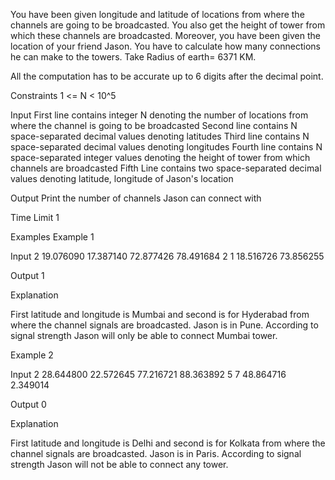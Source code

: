 You have been given longitude and latitude of locations from where the channels are going to be broadcasted. You also get the height of tower from which these channels are broadcasted. Moreover, you have been given the location of your friend Jason. You have to calculate how many connections he can make to the towers. Take Radius of earth= 6371 KM.

All the computation has to be accurate up to 6 digits after the decimal point.

Constraints
1 <= N < 10^5

Input
First line contains integer N denoting the number of locations from where the channel is going to be broadcasted
Second line contains N space-separated decimal values denoting latitudes
Third line contains N space-separated decimal values denoting longitudes
Fourth line contains N space-separated integer values denoting the height of tower from which channels are broadcasted
Fifth Line contains two space-separated decimal values denoting latitude, longitude of Jason's location

Output
Print the number of channels Jason can connect with

Time Limit
1

Examples
Example 1

Input
2
19.076090 17.387140
72.877426 78.491684
2 1
18.516726 73.856255

Output
1

Explanation

First latitude and longitude is Mumbai and second is for Hyderabad from where the channel signals are broadcasted. Jason is in Pune. According to signal strength Jason will only be able to connect Mumbai tower.

Example 2

Input
2
28.644800 22.572645
77.216721 88.363892
5 7
48.864716 2.349014

Output
0

Explanation

First latitude and longitude is Delhi and second is for Kolkata from where the channel signals are broadcasted. Jason is in Paris. According to signal strength Jason will not be able to connect any tower.